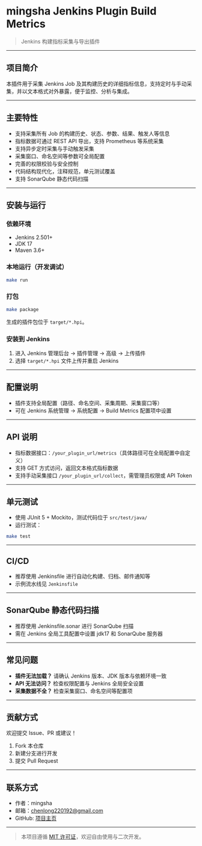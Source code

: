 # mingsha Jenkins Plugin Build Metrics

> Jenkins 构建指标采集与导出插件

---

## 项目简介

本插件用于采集 Jenkins Job 及其构建历史的详细指标信息，支持定时与手动采集，并以文本格式对外暴露，便于监控、分析与集成。

---

## 主要特性
- 支持采集所有 Job 的构建历史、状态、参数、结果、触发人等信息
- 指标数据可通过 REST API 导出，支持 Prometheus 等系统采集
- 支持异步定时采集与手动触发采集
- 采集窗口、命名空间等参数可全局配置
- 完善的权限校验与安全控制
- 代码结构现代化，注释规范，单元测试覆盖
- 支持 SonarQube 静态代码扫描

---

## 安装与运行

### 依赖环境
- Jenkins 2.501+
- JDK 17
- Maven 3.6+

### 本地运行（开发调试）
```sh
make run
```

### 打包
```sh
make package
```
生成的插件包位于 `target/*.hpi`。

### 安装到 Jenkins
1. 进入 Jenkins 管理后台 → 插件管理 → 高级 → 上传插件
2. 选择 `target/*.hpi` 文件上传并重启 Jenkins

---

## 配置说明
- 插件支持全局配置（路径、命名空间、采集周期、采集窗口等）
- 可在 Jenkins 系统管理 → 系统配置 → Build Metrics 配置项中设置

---

## API 说明
- 指标数据接口：`/your_plugin_url/metrics`（具体路径可在全局配置中自定义）
- 支持 GET 方式访问，返回文本格式指标数据
- 支持手动采集接口 `/your_plugin_url/collect`，需管理员权限或 API Token

---

## 单元测试
- 使用 JUnit 5 + Mockito，测试代码位于 `src/test/java/`
- 运行测试：
```sh
make test
```

---

## CI/CD
- 推荐使用 Jenkinsfile 进行自动化构建、归档、邮件通知等
- 示例流水线见 `Jenkinsfile`

---

## SonarQube 静态代码扫描
- 推荐使用 Jenkinsfile.sonar 进行 SonarQube 扫描
- 需在 Jenkins 全局工具配置中设置 jdk17 和 SonarQube 服务器

---

## 常见问题
- **插件无法加载？** 请确认 Jenkins 版本、JDK 版本与依赖环境一致
- **API 无法访问？** 检查权限配置与 Jenkins 全局安全设置
- **采集数据不全？** 检查采集窗口、命名空间等配置项

---

## 贡献方式
欢迎提交 Issue、PR 或建议！
1. Fork 本仓库
2. 新建分支进行开发
3. 提交 Pull Request

---

## 联系方式
- 作者：mingsha
- 邮箱：chenlong220192@gmail.com
- GitHub: [项目主页](https://github.com/chenlong220192/mingsha-jenkins-plugin-build-metrics)

---

> 本项目遵循 [MIT 许可证](./LICENSE)，欢迎自由使用与二次开发。
